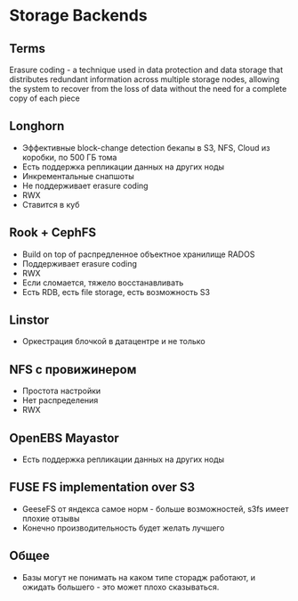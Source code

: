 # Storage Backends
## Terms
Erasure coding - a technique used in data protection and data storage that distributes redundant information across multiple storage nodes, allowing the system to recover from the loss of data without the need for a complete copy of each piece

## Longhorn
- Эффективные block-change detection бекапы в S3, NFS, Cloud из коробки, по 500 ГБ тома
- Есть поддержка репликации данных на других ноды
- Инкрементальные снапшоты
- Не поддерживает erasure coding
- RWX
- Ставится в куб

## Rook + CephFS
- Build on top of распредленное объектное хранилище RADOS
- Поддерживает erasure coding
- RWX
- Если сломается, тяжело восстанавливать
- Есть RDB, есть file storage, есть возможность S3

## Linstor
- Оркестрация блочкой в датацентре и не только

## NFS с провижинером
- Простота настройки
- Нет распределения
- RWX

## OpenEBS Mayastor
- Есть поддержка репликации данных на других ноды

## FUSE FS implementation over S3 
- GeeseFS от яндекса самое норм - больше возможностей, s3fs имеет плохие отзывы
- Конечно производительность будет желать лучшего

## Общее
- Базы могут не понимать на каком типе сторадж работают, и ожидать большего - это может плохо сказываться.
